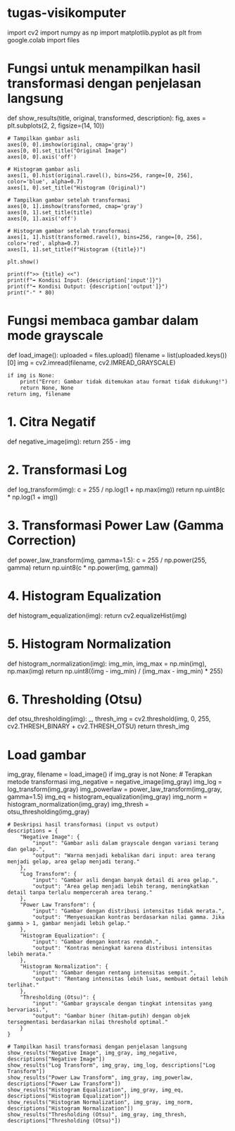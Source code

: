 # tugas-visikomputer
import cv2
import numpy as np
import matplotlib.pyplot as plt
from google.colab import files

# Fungsi untuk menampilkan hasil transformasi dengan penjelasan langsung
def show_results(title, original, transformed, description):
    fig, axes = plt.subplots(2, 2, figsize=(14, 10))

    # Tampilkan gambar asli
    axes[0, 0].imshow(original, cmap='gray')
    axes[0, 0].set_title("Original Image")
    axes[0, 0].axis('off')

    # Histogram gambar asli
    axes[1, 0].hist(original.ravel(), bins=256, range=[0, 256], color='blue', alpha=0.7)
    axes[1, 0].set_title("Histogram (Original)")

    # Tampilkan gambar setelah transformasi
    axes[0, 1].imshow(transformed, cmap='gray')
    axes[0, 1].set_title(title)
    axes[0, 1].axis('off')

    # Histogram gambar setelah transformasi
    axes[1, 1].hist(transformed.ravel(), bins=256, range=[0, 256], color='red', alpha=0.7)
    axes[1, 1].set_title(f"Histogram ({title})")

    plt.show()

    print(f">> {title} <<")
    print(f"➡ Kondisi Input: {description['input']}")
    print(f"➡ Kondisi Output: {description['output']}")
    print("-" * 80)

# Fungsi membaca gambar dalam mode grayscale
def load_image():
    uploaded = files.upload()
    filename = list(uploaded.keys())[0]
    img = cv2.imread(filename, cv2.IMREAD_GRAYSCALE)

    if img is None:
        print("Error: Gambar tidak ditemukan atau format tidak didukung!")
        return None, None
    return img, filename

# 1. Citra Negatif
def negative_image(img):
    return 255 - img

# 2. Transformasi Log
def log_transform(img):
    c = 255 / np.log(1 + np.max(img))
    return np.uint8(c * np.log(1 + img))

# 3. Transformasi Power Law (Gamma Correction)
def power_law_transform(img, gamma=1.5):
    c = 255 / np.power(255, gamma)
    return np.uint8(c * np.power(img, gamma))

# 4. Histogram Equalization
def histogram_equalization(img):
    return cv2.equalizeHist(img)

# 5. Histogram Normalization
def histogram_normalization(img):
    img_min, img_max = np.min(img), np.max(img)
    return np.uint8((img - img_min) / (img_max - img_min) * 255)

# 6. Thresholding (Otsu)
def otsu_thresholding(img):
    _, thresh_img = cv2.threshold(img, 0, 255, cv2.THRESH_BINARY + cv2.THRESH_OTSU)
    return thresh_img

# Load gambar
img_gray, filename = load_image()
if img_gray is not None:
    # Terapkan metode transformasi
    img_negative = negative_image(img_gray)
    img_log = log_transform(img_gray)
    img_powerlaw = power_law_transform(img_gray, gamma=1.5)
    img_eq = histogram_equalization(img_gray)
    img_norm = histogram_normalization(img_gray)
    img_thresh = otsu_thresholding(img_gray)

    # Deskripsi hasil transformasi (input vs output)
    descriptions = {
        "Negative Image": {
            "input": "Gambar asli dalam grayscale dengan variasi terang dan gelap.",
            "output": "Warna menjadi kebalikan dari input: area terang menjadi gelap, area gelap menjadi terang."
        },
        "Log Transform": {
            "input": "Gambar asli dengan banyak detail di area gelap.",
            "output": "Area gelap menjadi lebih terang, meningkatkan detail tanpa terlalu mempercerah area terang."
        },
        "Power Law Transform": {
            "input": "Gambar dengan distribusi intensitas tidak merata.",
            "output": "Menyesuaikan kontras berdasarkan nilai gamma. Jika gamma > 1, gambar menjadi lebih gelap."
        },
        "Histogram Equalization": {
            "input": "Gambar dengan kontras rendah.",
            "output": "Kontras meningkat karena distribusi intensitas lebih merata."
        },
        "Histogram Normalization": {
            "input": "Gambar dengan rentang intensitas sempit.",
            "output": "Rentang intensitas lebih luas, membuat detail lebih terlihat."
        },
        "Thresholding (Otsu)": {
            "input": "Gambar grayscale dengan tingkat intensitas yang bervariasi.",
            "output": "Gambar biner (hitam-putih) dengan objek tersegmentasi berdasarkan nilai threshold optimal."
        }
    }

    # Tampilkan hasil transformasi dengan penjelasan langsung
    show_results("Negative Image", img_gray, img_negative, descriptions["Negative Image"])
    show_results("Log Transform", img_gray, img_log, descriptions["Log Transform"])
    show_results("Power Law Transform", img_gray, img_powerlaw, descriptions["Power Law Transform"])
    show_results("Histogram Equalization", img_gray, img_eq, descriptions["Histogram Equalization"])
    show_results("Histogram Normalization", img_gray, img_norm, descriptions["Histogram Normalization"])
    show_results("Thresholding (Otsu)", img_gray, img_thresh, descriptions["Thresholding (Otsu)"])
